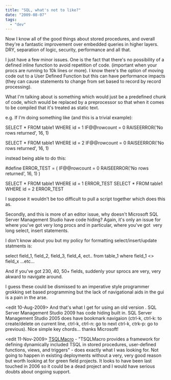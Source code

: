 ```yaml
---
title: "SQL, what's not to like?"
date: "2009-08-07"
tags: 
  - "dev"
---
```


Now I know all of the good things about stored procedures, and overall they're a fantastic improvement over embedded queries in higher layers. DRY, separation of logic, security, performance and all that.

I just have a few minor issues. One is the fact that there's no possibility of a defined inline function to avoid repetition of code. (important when your procs are running to 10k lines or more). I know there's the option of moving code out to a User Defined Function but this can have performance impacts (they can cause statements to change from set based to record by record processing).

What I'm talking about is something which would just be a predefined chunk of code, which would be replaced by a preprocessor so that when it comes to be compiled that it's treated as static text.

e.g. If I'm doing something like (and this is a trivial example):

SELECT \* FROM table1 WHERE id = 1 IF@@rowcount = 0 RAISEERROR('No rows returned', 16, 1)

SELECT \* FROM table1 WHERE id = 2 IF@@rowcount = 0 RAISEERROR('No rows returned', 16, 1)

instead being able to do this:

#define ERROR\_TEST = ( IF@@rowcount = 0 RAISEERROR('No rows returned', 16, 1) )

SELECT \* FROM table1 WHERE id = 1 ERROR\_TEST SELECT \* FROM table1 WHERE id = 2 ERROR\_TEST

I suppose it wouldn't be too difficult to pull a script together which does this as.

Secondly, and this is more of an editor issue, why doesn't Microsoft SQL Server Management Studio have code hiding? Again, it's only an issue for where you've got very long procs and in particular, where you've got  very long select, insert statements.

I don't know about you but my policy for formatting select/insert/update statments is:

select field\_1, field\_2, field\_3, field\_4, ect.. from table\_1 where field\_1 <> field\_x ...etc...

And if you've got 230, 40, 50+ fields, suddenly your sprocs are very, very akward to navigate around.

I guess these could be dismissed to an imperative style programmer grokking set based programming but the lack of navigational aids in the gui is a pain in the arse.

<edit 10-Aug-2009> And that's what I get for using an old version . SQL Server Management Studio 2009 has code hiding built in. SQL Server Management Studio 2005 does have bookmark navigaion (ctrl-k, ctrl-k: to create/delete on current line, ctrl-k, ctrl-n: go to next ctrl-k, ctrk-p: go to previous). Nice simple key chords... thanks Microsoft!

<edit 11-Nov-2009> [TSQLMacro](http://www.datamanipulation.net/tsqlmacro/) - "TSQLMacro provides a framework for defining dynamically included TSQL in stored procedures, user-defined functions, views, and triggers" - does exactly what I was looking for. Not going to happen in existing deployments without a very, very good reason but worth looking at for green field projects. It looks to have been last touched in 2006 so it could be a dead project and I would have serious doubts about ongoing support.
